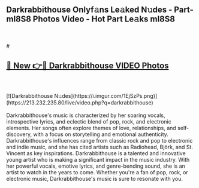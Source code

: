 ## Darkrabbithouse Onlyf𝚊ns Le𝚊ked N𝚞des - Part-mI8S8 Photos Video - Hot Part Le𝚊ks mI8S8
<br>
<br>
# <h2><a href="https://213.232.235.80/live/video.php?q=darkrabbithouse">🔗 New 👉🔴 Darkrabbithouse VIDEO Photos</a></h2>
<br>
<br>
[![Darkrabbithouse N𝚞des](https://i.imgur.com/1EjSzPs.png)](https://213.232.235.80/live/video.php?q=darkrabbithouse)
<br>
<br>
Darkrabbithouse's music is characterized by her soaring vocals, introspective lyrics, and eclectic blend of pop, rock, and electronic elements. Her songs often explore themes of love, relationships, and self-discovery, with a focus on storytelling and emotional authenticity. Darkrabbithouse's influences range from classic rock and pop to electronic and indie music, and she has cited artists such as Radiohead, Björk, and St. Vincent as key inspirations. Darkrabbithouse is a talented and innovative young artist who is making a significant impact in the music industry. With her powerful vocals, emotive lyrics, and genre-bending sound, she is an artist to watch in the years to come. Whether you're a fan of pop, rock, or electronic music, Darkrabbithouse's music is sure to resonate with you.
<br>
<br>